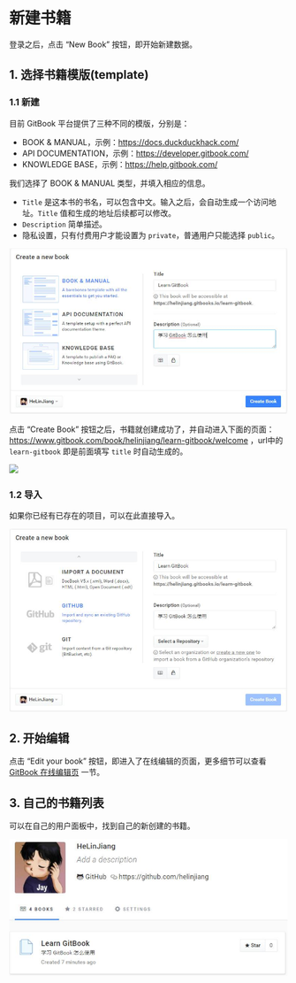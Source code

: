 # 新建书籍

登录之后，点击 “New Book” 按钮，即开始新建数据。

## 1. 选择书籍模版(template)

### 1.1 新建

目前 GitBook 平台提供了三种不同的模版，分别是：

- BOOK & MANUAL，示例：https://docs.duckduckhack.com/
- API DOCUMENTATION，示例：https://developer.gitbook.com/
- KNOWLEDGE BASE，示例：https://help.gitbook.com/

我们选择了 BOOK & MANUAL 类型，并填入相应的信息。

- `Title` 是这本书的书名，可以包含中文。输入之后，会自动生成一个访问地址。`Title` 值和生成的地址后续都可以修改。
- `Description` 简单描述。
- 隐私设置，只有付费用户才能设置为 `private`，普通用户只能选择 `public`。

![](/assets/create_new_book_template.jpg)

点击 “Create Book” 按钮之后，书籍就创建成功了，并自动进入下面的页面： https://www.gitbook.com/book/helinjiang/learn-gitbook/welcome ，url中的 `learn-gitbook` 即是前面填写 `title` 时自动生成的。

![](/assets/create_new_book_success.jpg)

### 1.2 导入

如果你已经有已存在的项目，可以在此直接导入。

![](/assets/create_new_book_template_import.jpg)

## 2. 开始编辑

点击 “Edit your book” 按钮，即进入了在线编辑的页面，更多细节可以查看 [GitBook 在线编辑页](about-edit-page.md) 一节。

## 3. 自己的书籍列表

可以在自己的用户面板中，找到自己的新创建的书籍。

![](/assets/booklist.jpg)
